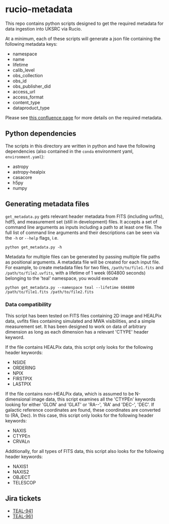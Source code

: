 # rucio-metadata

This repo contains python scripts designed to get the required metadata for data ingestion into UKSRC via Rucio.

At a minimum, each of these scripts will generate a json file containing the following metadata keys:

- namespace
- name
- lifetime
- calib_level
- obs_collection
- obs_id
- obs_publisher_did
- access_url
- access_format
- content_type
- dataproduct_type

Please see [this confluence page](https://confluence.skatelescope.org/x/DQ0AEw) for more details on the required metadata.


## Python dependencies

The scripts in this directory are written in python and have the following dependencies (also contained in the `conda` environment yaml, `environment.yaml`):

- astropy
- astropy-healpix
- casacore
- h5py
- numpy


## Generating metadata files

`get_metadata.py` gets relevant header metadata from FITS (including uvfits), hdf5, and measurement set (still in development) files.  It accepts a set of command line arguments as inputs including a path to at least one file.  The full list of command line arguments and their descriptions can be seen via the `-h` or `--help` flags, i.e.

```
python get_metadata.py -h
```

Metadata for multiple files can be generated by passing multiple file paths as positional arguments.  A metadata file will be created for each input file.  For example, to create metadata files for two files, `/path/to/file1.fits` and `/path/to/file2.uvfits`, with a lifetime of 1 week (604800 seconds) belonging to the 'teal' namespace, you would execute

```
python get_metadata.py --namespace teal --lifetime 604800 /path/to/file1.fits /path/to/file2.fits
```

### Data compatibility

This script has been tested on FITS files containing 2D image and HEALPix data, uvfits files containing simulated and MWA visibilities, and a simple measurement set.  It has been designed to work on data of arbitrary dimension as long as each dimension has a relevant 'CTYPE' header keyword.

If the file contains HEALPix data, this script only looks for the following header keywords:

- NSIDE
- ORDERING
- NPIX
- FIRSTPIX
- LASTPIX

If the file contains non-HEALPix data, which is assumed to be N-dimensional image data, this script examines all the 'CTYPEn' keywords looking for either 'GLON' and 'GLAT' or 'RA--', 'RA' and 'DEC-', 'DEC'.  If galactic reference coordinates are found, these coordinates are converted to (RA, Dec).  In this case, this script only looks for the following header keywords:

- NAXIS
- CTYPEn
- CRVALn

Additionally, for all types of FITS data, this script also looks for the following header keywords:

- NAXIS1
- NAXIS2
- OBJECT
- TELESCOP

## Jira tickets

- [TEAL-941](https://jira.skatelescope.org/browse/TEAL-941)
- [TEAL-961](https://jira.skatelescope.org/browse/TEAL-961)
